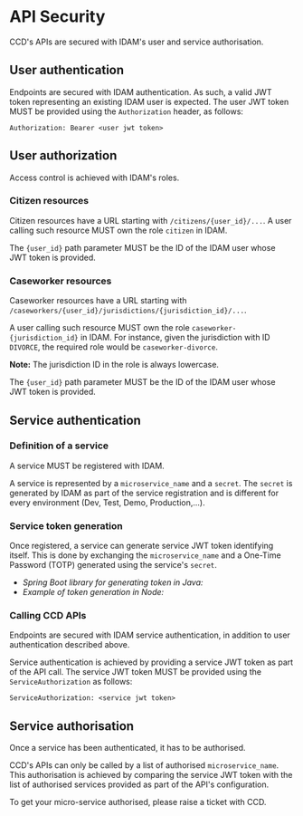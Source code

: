 # API Security

CCD's APIs are secured with IDAM's user and service authorisation.

## User authentication

Endpoints are secured with IDAM authentication. As such, a valid JWT token representing an existing IDAM user is expected.
The user JWT token MUST be provided using the `Authorization` header, as follows:
```
Authorization: Bearer <user jwt token>
```

## User authorization

Access control is achieved with IDAM's roles.

### Citizen resources

Citizen resources have a URL starting with `/citizens/{user_id}/...`.
A user calling such resource MUST own the role `citizen` in IDAM.

The `{user_id}` path parameter MUST be the ID of the IDAM user whose JWT token is provided.

### Caseworker resources

Caseworker resources have a URL starting with `/caseworkers/{user_id}/jurisdictions/{jurisdiction_id}/...`.

A user calling such resource MUST own the role `caseworker-{jurisdiction_id}` in IDAM.
For instance, given the jurisdiction with ID `DIVORCE`, the required role would be `caseworker-divorce`.

**Note:** The jurisdiction ID in the role is always lowercase.

The `{user_id}` path parameter MUST be the ID of the IDAM user whose JWT token is provided.

## Service authentication

### Definition of a service

A service MUST be registered with IDAM.

A service is represented by a `microservice_name` and a `secret`.
The `secret` is generated by IDAM as part of the service registration and is different for every environment (Dev, Test, Demo, Production,...).

### Service token generation

Once registered, a service can generate service JWT token identifying itself.
This is done by exchanging the `microservice_name` and a One-Time Password (TOTP) generated using the service's `secret`.

- *Spring Boot library for generating token in Java:*
- *Example of token generation in Node:*

### Calling CCD APIs

Endpoints are secured with IDAM service authentication, in addition to user authentication described above.

Service authentication is achieved by providing a service JWT token as part of the API call.
The service JWT token MUST be provided using the `ServiceAuthorization` as follows:
```
ServiceAuthorization: <service jwt token>
```

## Service authorisation

Once a service has been authenticated, it has to be authorised.

CCD's APIs can only be called by a list of authorised `microservice_name`. This authorisation is achieved by comparing the service JWT token with the list of authorised services provided as part of the API's configuration.

To get your micro-service authorised, please raise a ticket with CCD.

